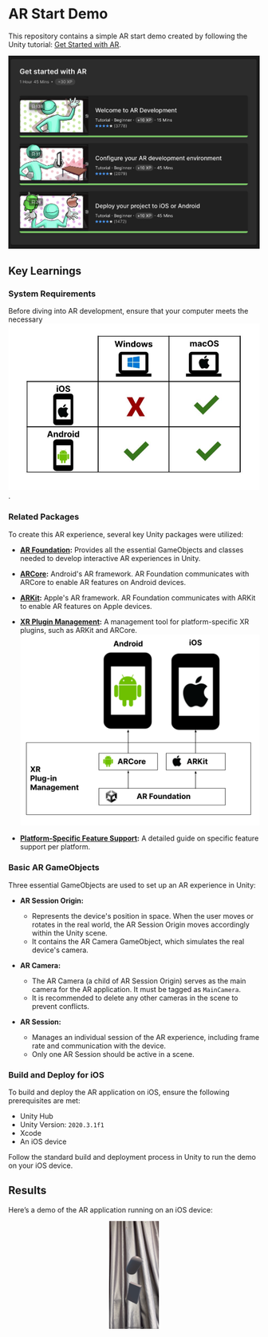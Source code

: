 # AR Start Demo

This repository contains a simple AR start demo created by following the Unity tutorial: [Get Started with AR](https://learn.unity.com/mission/get-started-with-ar?uv=2021.3&pathwayId=63e3a4c1edbc2a344bfe21d8).

![](./images/01.png)

## Key Learnings

### System Requirements

Before diving into AR development, ensure that your computer meets the necessary ![system requirements](./images/02.png).

### Related Packages

To create this AR experience, several key Unity packages were utilized:

- **[AR Foundation](https://docs.unity3d.com/Packages/com.unity.xr.arfoundation@4.2/manual/index.html):**
  Provides all the essential GameObjects and classes needed to develop interactive AR experiences in Unity.

- **[ARCore](https://developers.google.com/ar/develop):**
  Android's AR framework. AR Foundation communicates with ARCore to enable AR features on Android devices.

- **[ARKit](https://developer.apple.com/documentation/arkit/):**
  Apple's AR framework. AR Foundation communicates with ARKit to enable AR features on Apple devices.

- **[XR Plugin Management](https://docs.unity3d.com/Manual/com.unity.xr.management.html):**
  A management tool for platform-specific XR plugins, such as ARKit and ARCore.  
  ![XR Plugin Management](./images/03.png)

- **[Platform-Specific Feature Support](https://docs.unity3d.com/Packages/com.unity.xr.arfoundation@4.2/manual/index.html#platform-support):**
  A detailed guide on specific feature support per platform.

### Basic AR GameObjects

Three essential GameObjects are used to set up an AR experience in Unity:

- **AR Session Origin:**

  - Represents the device's position in space. When the user moves or rotates in the real world, the AR Session Origin moves accordingly within the Unity scene.
  - It contains the AR Camera GameObject, which simulates the real device's camera.

- **AR Camera:**

  - The AR Camera (a child of AR Session Origin) serves as the main camera for the AR application. It must be tagged as `MainCamera`.
  - It is recommended to delete any other cameras in the scene to prevent conflicts.

- **AR Session:**
  - Manages an individual session of the AR experience, including frame rate and communication with the device.
  - Only one AR Session should be active in a scene.

### Build and Deploy for iOS

To build and deploy the AR application on iOS, ensure the following prerequisites are met:

- Unity Hub
- Unity Version: `2020.3.1f1`
- Xcode
- An iOS device

Follow the standard build and deployment process in Unity to run the demo on your iOS device.

## Results

Here’s a demo of the AR application running on an iOS device:

<div style="text-align: center;">
  <a href="./images/demo.mp4">
    <img src="./images/04.jpeg" alt="Demo" width="100" />
  </a>
</div>
